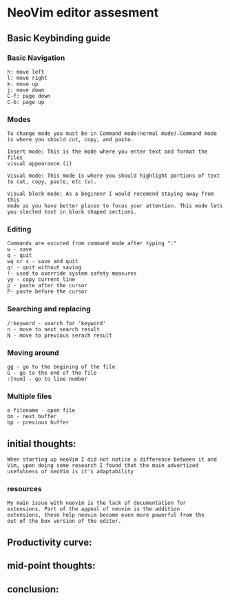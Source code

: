 # NeoVim editor assesment 

<!-- revise keybindings not all Vim keys work for NeoVim -->
<!-- clean this entire thing up and add missing chunks -->

## Basic Keybinding guide 
### Basic Navigation
	
	h: move left
	l: move right
	k: move up
	j: move down
	C-f: page down
	C-b: page up
	
### Modes

	To change mode you must be in Command mode(normal mode).Command mode
	is where you should cut, copy, and paste.

	Insert mode: This is the mode where you enter text and format the files 
	visual appearance.(i)

	Visual mode: This mode is where you should highlight portions of text
	to cut, copy, paste, etc (v).
	
	Visual block mode: As a beginner I would recomend staying away from this
	mode as you have better places to focus your attention. This mode lets 
	you slected text in block shaped sections.
	
### Editing 
	
	Commands are excuted from command mode after typing ":"
	w - save
    q - quit
	wq or x - save and quit 
	q! - quit without saving 
	!- used to override system safety measures
	yy - copy current line 
	p - paste after the cursor 
	P- paste before the cursor
	
### Searching and replacing 

	/:keyword - search for 'keyword'
	n - move to next search result
	N - move to previous serach result
	
### Moving around 

	gg - go to the begining of the file 
	G - go to the end of the file 
	:[num] - go to line number
	
### Multiple files 

	e filename - open file 
	bn - next buffer
	bp - previous buffer
## initial thoughts:
	
	When starting up neoVim I did not notice a difference between it and
	Vim, upon doing some research I found that the main advertized
	usefulness of neoVim is it's adaptability

### resources 

	My main issue with neovim is the lack of documentation for
	extensions. Part of the appeal of neovim is the addition
	extensions, these help neovim become even more powerful from the
	out of the box version of the editor.
	
 
## Productivity curve:
	

## mid-point thoughts:

## conclusion:
